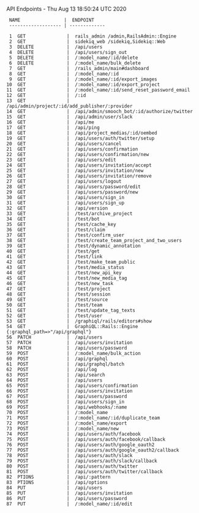 API Endpoints - Thu Aug 13 18:50:24 UTC 2020
       
     NAME                |  ENDPOINT
     ------------------- | -------------
       
     1	GET               |  rails_admin /admin,RailsAdmin::Engine
     2	GET               |  sidekiq_web /sidekiq,Sidekiq::Web
     3	DELETE            |  /api/users
     4	DELETE            |  /api/users/sign_out
     5	DELETE            |  /:model_name/:id/delete
     6	DELETE            |  /:model_name/bulk_delete
     7	GET               |  /rails_admin/main#dashboard
     8	GET               |  /:model_name/:id
     9	GET               |  /:model_name/:id/export_images
    10	GET               |  /:model_name/:id/export_project
    11	GET               |  /:model_name/:id/send_reset_password_email
    12	GET               |  /:id
    13	GET               |  /api/admin/project/:id/add_publisher/:provider
    14	GET               |  /api/admin/smooch_bot/:id/authorize/twitter
    15	GET               |  /api/admin/user/slack
    16	GET               |  /api/me
    17	GET               |  /api/ping
    18	GET               |  /api/project_medias/:id/oembed
    19	GET               |  /api/users/auth/twitter/setup
    20	GET               |  /api/users/cancel
    21	GET               |  /api/users/confirmation
    22	GET               |  /api/users/confirmation/new
    23	GET               |  /api/users/edit
    24	GET               |  /api/users/invitation/accept
    25	GET               |  /api/users/invitation/new
    26	GET               |  /api/users/invitation/remove
    27	GET               |  /api/users/logout
    28	GET               |  /api/users/password/edit
    29	GET               |  /api/users/password/new
    30	GET               |  /api/users/sign_in
    31	GET               |  /api/users/sign_up
    32	GET               |  /api/version
    33	GET               |  /test/archive_project
    34	GET               |  /test/bot
    35	GET               |  /test/cache_key
    36	GET               |  /test/claim
    37	GET               |  /test/confirm_user
    38	GET               |  /test/create_team_project_and_two_users
    39	GET               |  /test/dynamic_annotation
    40	GET               |  /test/get
    41	GET               |  /test/link
    42	GET               |  /test/make_team_public
    43	GET               |  /test/media_status
    44	GET               |  /test/new_api_key
    45	GET               |  /test/new_media_tag
    46	GET               |  /test/new_task
    47	GET               |  /test/project
    48	GET               |  /test/session
    49	GET               |  /test/source
    50	GET               |  /test/team
    51	GET               |  /test/update_tag_texts
    52	GET               |  /test/user
    53	GET               |  /graphiql/rails/editors#show
    54	GET               |  GraphiQL::Rails::Engine {:graphql_path=>"/api/graphql"}
    56	PATCH             |  /api/users
    57	PATCH             |  /api/users/invitation
    58	PATCH             |  /api/users/password
    59	POST              |  /:model_name/bulk_action
    60	POST              |  /api/graphql
    61	POST              |  /api/graphql/batch
    62	POST              |  /api/log
    63	POST              |  /api/search
    64	POST              |  /api/users
    65	POST              |  /api/users/confirmation
    66	POST              |  /api/users/invitation
    67	POST              |  /api/users/password
    68	POST              |  /api/users/sign_in
    69	POST              |  /api/webhooks/:name
    70	POST              |  /:model_name
    71	POST              |  /:model_name/:id/duplicate_team
    72	POST              |  /:model_name/export
    73	POST              |  /:model_name/new
    74	POST              |  /api/users/auth/facebook
    75	POST              |  /api/users/auth/facebook/callback
    76	POST              |  /api/users/auth/google_oauth2
    77	POST              |  /api/users/auth/google_oauth2/callback
    78	POST              |  /api/users/auth/slack
    79	POST              |  /api/users/auth/slack/callback
    80	POST              |  /api/users/auth/twitter
    81	POST              |  /api/users/auth/twitter/callback
    82	PTIONS            |  /api/:pattern
    83	PTIONS            |  /api/options
    84	PUT               |  /api/users
    85	PUT               |  /api/users/invitation
    86	PUT               |  /api/users/password
    87	PUT               |  /:model_name/:id/edit

